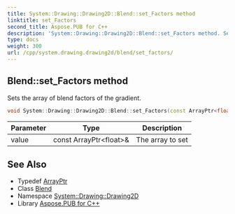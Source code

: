 ```yaml
---
title: System::Drawing::Drawing2D::Blend::set_Factors method
linktitle: set_Factors
second_title: Aspose.PUB for C++
description: 'System::Drawing::Drawing2D::Blend::set_Factors method. Sets the array of blend factors of the gradient in C++.'
type: docs
weight: 300
url: /cpp/system.drawing.drawing2d/blend/set_factors/
---
```

## Blend::set_Factors method


Sets the array of blend factors of the gradient.

```cpp
void System::Drawing::Drawing2D::Blend::set_Factors(const ArrayPtr<float> &value)
```


| Parameter | Type | Description |
| --- | --- | --- |
| value | const ArrayPtr\<float\>\& | The array to set |

## See Also

* Typedef [ArrayPtr](../../../system/arrayptr/)
* Class [Blend](../)
* Namespace [System::Drawing::Drawing2D](../../)
* Library [Aspose.PUB for C++](../../../)
